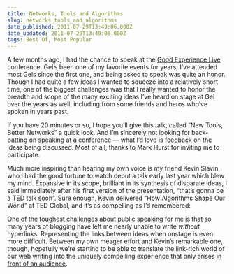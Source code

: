 ```yaml
---
title: Networks, Tools and Algorithms
slug: networks_tools_and_algorithms
date_published: 2011-07-29T13:49:06.000Z
date_updated: 2011-07-29T13:49:06.000Z
tags: Best Of, Most Popular
---
```


A few months ago, I had the chance to speak at the [Good Experience Live](http://gelconference.com/11/recap.php) conference. Gel’s been one of my favorite events for years; I’ve attended most Gels since the first one, and being asked to speak was quite an honor. Though I had quite a few ideas I wanted to squeeze into a relatively short time, one of the biggest challenges was that I really wanted to honor the breadth and scope of the many exciting ideas I’ve heard on stage at Gel over the years as well, including from some friends and heros who’ve spoken in years past.

If you have 20 minutes or so, I hope you’ll give this talk, called “New Tools, Better Networks” a quick look. And I’m sincerely not looking for back-patting on speaking at a conference — what I’d love is feedback on the ideas being discussed. Most of all, thanks to Mark Hurst for inviting me to participate.
  
 Much more inspiring than hearing my own voice is my friend Kevin Slavin, who I had the good fortune to watch debut a talk early last year which blew my mind. Expansive in its scope, brilliant in its synthesis of disparate ideas, I said immediately after his first version of the presentation, “that’s gonna be a TED talk soon”. Sure enough, Kevin delivered “How Algorithms Shape Our World” at TED Global, and it’s as compelling as I’d remembered:  
  
 One of the toughest challenges about public speaking for me is that so many years of blogging have left me nearly unable to write *without* hyperlinks. Representing the links between ideas when onstage is even more difficult. Between my own meager effort and Kevin’s remarkable one, though, hopefully we’re starting to be able to translate the link-rich world of our web writing into the uniquely compelling experience that only arises [in front of an audience](http://dashes.com/anil/2010/02/the-power-of-the-audience.html).
